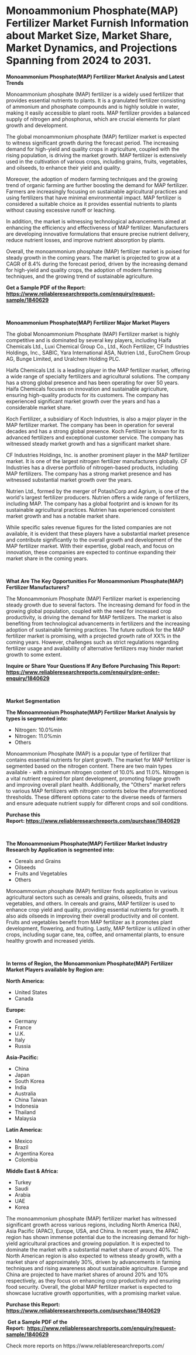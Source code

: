 <p><h1>Monoammonium Phosphate(MAP) Fertilizer Market Furnish Information about Market Size, Market Share, Market Dynamics, and Projections Spanning from 2024 to 2031.</h1></p><p><strong>Monoammonium Phosphate(MAP) Fertilizer Market Analysis and Latest Trends</strong></p>
<p><p>Monoammonium phosphate (MAP) fertilizer is a widely used fertilizer that provides essential nutrients to plants. It is a granulated fertilizer consisting of ammonium and phosphate compounds and is highly soluble in water, making it easily accessible to plant roots. MAP fertilizer provides a balanced supply of nitrogen and phosphorus, which are crucial elements for plant growth and development.</p><p>The global monoammonium phosphate (MAP) fertilizer market is expected to witness significant growth during the forecast period. The increasing demand for high-yield and quality crops in agriculture, coupled with the rising population, is driving the market growth. MAP fertilizer is extensively used in the cultivation of various crops, including grains, fruits, vegetables, and oilseeds, to enhance their yield and quality.</p><p>Moreover, the adoption of modern farming techniques and the growing trend of organic farming are further boosting the demand for MAP fertilizer. Farmers are increasingly focusing on sustainable agricultural practices and using fertilizers that have minimal environmental impact. MAP fertilizer is considered a suitable choice as it provides essential nutrients to plants without causing excessive runoff or leaching.</p><p>In addition, the market is witnessing technological advancements aimed at enhancing the efficiency and effectiveness of MAP fertilizer. Manufacturers are developing innovative formulations that ensure precise nutrient delivery, reduce nutrient losses, and improve nutrient absorption by plants.</p><p>Overall, the monoammonium phosphate (MAP) fertilizer market is poised for steady growth in the coming years. The market is projected to grow at a CAGR of 8.4% during the forecast period, driven by the increasing demand for high-yield and quality crops, the adoption of modern farming techniques, and the growing trend of sustainable agriculture.</p></p>
<p><strong>Get a Sample PDF of the Report:&nbsp; <a href="https://www.reliableresearchreports.com/enquiry/request-sample/1840629">https://www.reliableresearchreports.com/enquiry/request-sample/1840629</a></strong></p>
<p>&nbsp;</p>
<p><strong>Monoammonium Phosphate(MAP) Fertilizer Major Market Players</strong></p>
<p><p>The global Monoammonium Phosphate (MAP) Fertilizer market is highly competitive and is dominated by several key players, including Haifa Chemicals Ltd., Luxi Chemical Group Co., Ltd., Koch Fertilizer, CF Industries Holdings, Inc., SABIC, Yara International ASA, Nutrien Ltd., EuroChem Group AG, Bunge Limited, and Uralchem Holding PLC.</p><p>Haifa Chemicals Ltd. is a leading player in the MAP fertilizer market, offering a wide range of specialty fertilizers and agricultural solutions. The company has a strong global presence and has been operating for over 50 years. Haifa Chemicals focuses on innovation and sustainable agriculture, ensuring high-quality products for its customers. The company has experienced significant market growth over the years and has a considerable market share.</p><p>Koch Fertilizer, a subsidiary of Koch Industries, is also a major player in the MAP fertilizer market. The company has been in operation for several decades and has a strong global presence. Koch Fertilizer is known for its advanced fertilizers and exceptional customer service. The company has witnessed steady market growth and has a significant market share.</p><p>CF Industries Holdings, Inc. is another prominent player in the MAP fertilizer market. It is one of the largest nitrogen fertilizer manufacturers globally. CF Industries has a diverse portfolio of nitrogen-based products, including MAP fertilizers. The company has a strong market presence and has witnessed substantial market growth over the years.</p><p>Nutrien Ltd., formed by the merger of PotashCorp and Agrium, is one of the world's largest fertilizer producers. Nutrien offers a wide range of fertilizers, including MAP. The company has a global footprint and is known for its sustainable agricultural practices. Nutrien has experienced consistent market growth and has a notable market share.</p><p>While specific sales revenue figures for the listed companies are not available, it is evident that these players have a substantial market presence and contribute significantly to the overall growth and development of the MAP fertilizer market. With their expertise, global reach, and focus on innovation, these companies are expected to continue expanding their market share in the coming years.</p></p>
<p>&nbsp;</p>
<p><strong>What Are The Key Opportunities For Monoammonium Phosphate(MAP) Fertilizer Manufacturers?</strong></p>
<p><p>The Monoammonium Phosphate (MAP) Fertilizer market is experiencing steady growth due to several factors. The increasing demand for food in the growing global population, coupled with the need for increased crop productivity, is driving the demand for MAP fertilizers. The market is also benefiting from technological advancements in fertilizers and the increasing adoption of sustainable farming practices. The future outlook for the MAP fertilizer market is promising, with a projected growth rate of XX% in the coming years. However, challenges such as strict regulations regarding fertilizer usage and availability of alternative fertilizers may hinder market growth to some extent.</p></p>
<p><strong>Inquire or Share Your Questions If Any Before Purchasing This Report: <a href="https://www.reliableresearchreports.com/enquiry/pre-order-enquiry/1840629">https://www.reliableresearchreports.com/enquiry/pre-order-enquiry/1840629</a></strong></p>
<p>&nbsp;</p>
<p><strong>Market Segmentation</strong></p>
<p><strong>The Monoammonium Phosphate(MAP) Fertilizer Market Analysis by types is segmented into:</strong></p>
<p><ul><li>Nitrogen: 10.0%min</li><li>Nitrogen: 11.0%min</li><li>Others</li></ul></p>
<p><p>Monoammonium Phosphate (MAP) is a popular type of fertilizer that contains essential nutrients for plant growth. The market for MAP fertilizer is segmented based on the nitrogen content. There are two main types available - with a minimum nitrogen content of 10.0% and 11.0%. Nitrogen is a vital nutrient required for plant development, promoting foliage growth and improving overall plant health. Additionally, the "Others" market refers to various MAP fertilizers with nitrogen contents below the aforementioned thresholds. These different options cater to the diverse needs of farmers and ensure adequate nutrient supply for different crops and soil conditions.</p></p>
<p><strong>Purchase this Report:&nbsp;<a href="https://www.reliableresearchreports.com/purchase/1840629">https://www.reliableresearchreports.com/purchase/1840629</a></strong></p>
<p>&nbsp;</p>
<p><strong>The Monoammonium Phosphate(MAP) Fertilizer Market Industry Research by Application is segmented into:</strong></p>
<p><ul><li>Cereals and Grains</li><li>Oilseeds</li><li>Fruits and Vegetables</li><li>Others</li></ul></p>
<p><p>Monoammonium phosphate (MAP) fertilizer finds application in various agricultural sectors such as cereals and grains, oilseeds, fruits and vegetables, and others. In cereals and grains, MAP fertilizer is used to enhance crop yield and quality, providing essential nutrients for growth. It also aids oilseeds in improving their overall productivity and oil content. Fruits and vegetables benefit from MAP fertilizer as it promotes plant development, flowering, and fruiting. Lastly, MAP fertilizer is utilized in other crops, including sugar cane, tea, coffee, and ornamental plants, to ensure healthy growth and increased yields.</p></p>
<p>&nbsp;</p>
<p><strong>In terms of Region, the Monoammonium Phosphate(MAP) Fertilizer Market Players available by Region are:</strong></p>
<p>
    <p> <strong> North America: </strong>
        <ul>
            <li>United States</li>
            <li>Canada</li>
        </ul>
        </p> 
    <p> <strong> Europe: </strong>
        <ul>
            <li>Germany</li>
            <li>France</li>
            <li>U.K.</li>
            <li>Italy</li>
            <li>Russia</li>
        </ul>
        </p> 
    <p> <strong> Asia-Pacific: </strong>
        <ul>
            <li>China</li>
            <li>Japan</li>
            <li>South Korea</li>
            <li>India</li>
            <li>Australia</li>
            <li>China Taiwan</li>
            <li>Indonesia</li>
            <li>Thailand</li>
            <li>Malaysia</li>
        </ul>
        </p> 
    <p> <strong> Latin America: </strong>
        <ul>
            <li>Mexico</li>
            <li>Brazil</li>
            <li>Argentina Korea</li>
            <li>Colombia</li>
        </ul>
        </p> 
    <p> <strong> Middle East & Africa: </strong>
        <ul>
            <li>Turkey</li>
            <li>Saudi</li>
            <li>Arabia</li>
            <li>UAE</li>
            <li>Korea</li>
        </ul>
    </p>
    </p>
<p><p>The monoammonium phosphate (MAP) fertilizer market has witnessed significant growth across various regions, including North America (NA), Asia Pacific (APAC), Europe, USA, and China. In recent years, the APAC region has shown immense potential due to the increasing demand for high-yield agricultural practices and growing population. It is expected to dominate the market with a substantial market share of around 40%. The North American region is also expected to witness steady growth, with a market share of approximately 30%, driven by advancements in farming techniques and rising awareness about sustainable agriculture. Europe and China are projected to have market shares of around 20% and 10% respectively, as they focus on enhancing crop productivity and ensuring food security. Overall, the global MAP fertilizer market is expected to showcase lucrative growth opportunities, with a promising market value.</p></p>
<p><strong>Purchase this Report: <a href="https://www.reliableresearchreports.com/purchase/1840629">https://www.reliableresearchreports.com/purchase/1840629</a></strong></p>
<p>&nbsp;<strong>Get a Sample PDF of the Report:&nbsp;&nbsp;<a href="https://www.reliableresearchreports.com/enquiry/request-sample/1840629">https://www.reliableresearchreports.com/enquiry/request-sample/1840629</a></strong></p>
<p><strong></strong></p>
<p>Check more reports on https://www.reliableresearchreports.com/</p>